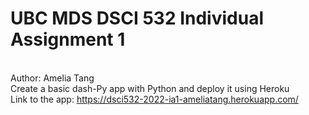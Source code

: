 # UBC MDS DSCI 532 Individual Assignment 1
<br>Author: Amelia Tang 
<br>Create a basic dash-Py app with Python and deploy it using Heroku
<br>Link to the app: https://dsci532-2022-ia1-ameliatang.herokuapp.com/ 

